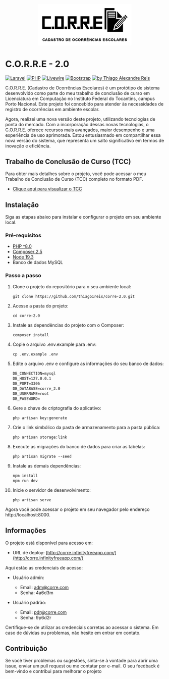 <p style="text-align: center;"><img  style="background-color: white; padding: 0.8rem;" src="public/imagens/logo_corre.png" alt="logo-corre"></p>

# C.O.R.R.E - 2.0

[![Laravel](https://img.shields.io/badge/Laravel-9.52-orange.svg)](https://laravel.com/docs/9.x)
[![PHP](https://img.shields.io/badge/PHP-%5E8.0-233D8F.svg)](https://www.php.net)
[![Livewire](https://img.shields.io/badge/Livewire-2.12-pink.svg)](https://laravel-livewire.com/docs/2.x/quickstart)
[![Bootstrap](https://img.shields.io/badge/Bootstrap-5.2-purple.svg)](https://getbootstrap.com/docs/5.2/getting-started/introduction/)
[![by Thiago Alexandre Reis](https://img.shields.io/badge/%20by-Thiago_Alexandre_Reis-informational?color=blue)](https://www.linkedin.com/in/thiago1reis/)


C.O.R.R.E. (Cadastro de Ocorrências Escolares) é um protótipo de sistema desenvolvido como parte do meu trabalho de conclusão de curso em Licenciatura em Computação no Instituto Federal do Tocantins, campus Porto Nacional. Este projeto foi concebido para atender às necessidades de registro de ocorrências em ambiente escolar.

Agora, realizei uma nova versão deste projeto, utilizando tecnologias de ponta do mercado. Com a incorporação dessas novas tecnologias, o C.O.R.R.E. oferece recursos mais avançados, maior desempenho e uma experiência de uso aprimorada. Estou entusiasmado em compartilhar essa nova versão do sistema, que representa um salto significativo em termos de inovação e eficiência.

## Trabalho de Conclusão de Curso (TCC)

Para obter mais detalhes sobre o projeto, você pode acessar o meu Trabalho de Conclusão de Curso (TCC) completo no formato PDF.

- [Clique aqui para visualizar o TCC](https://drive.google.com/drive/folders/1bhDuFsKJz-JdkRC3du6vAuxT1-Qt2xpL?usp=sharing)


## Instalação

Siga as etapas abaixo para instalar e configurar o projeto em seu ambiente local.

### Pré-requisitos

- [PHP ^8.0](https://www.php.net/downloads)
- [Composer 2.5](https://getcomposer.org)
- [Node 19.3](https://nodejs.org/pt-br)
- Banco de dados MySQL

### Passo a passo

1. Clone o projeto do repositório para o seu ambiente local:
    ```shell
    git clone https://github.com/thiago1reis/corre-2.0.git
    ```
2. Acesse a pasta do projeto:

    ```shell
    cd corre-2.0
    ```
3. Instale as dependências do projeto com o Composer:    
     ```shell
     composer install
     ```
4. Copie o arquivo .env.example para .env:
    ```shell
    cp .env.example .env
    ```
5. Edite o arquivo .env e configure as informações do seu banco de dados:
    ```shell
    DB_CONNECTION=mysql
    DB_HOST=127.0.0.1
    DB_PORT=3306
    DB_DATABASE=corre_2.0
    DB_USERNAME=root
    DB_PASSWORD=
    ```
6. Gere a chave de criptografia do aplicativo:
    ```shell
    php artisan key:generate
    ```
7. Crie o link simbólico da pasta de armazenamento para a pasta pública:
    ```shell
    php artisan storage:link
    ```
8. Execute as migrações do banco de dados para criar as tabelas:
    ```shell
    php artisan migrate --seed
    ```
9. Instale as demais dependências:    
     ```shell
     npm install
     npm run dev
     ```
10. Inicie o servidor de desenvolvimento:
    ```shell
    php artisan serve
    ```
Agora você pode acessar o projeto em seu navegador pelo endereço http://localhost:8000.

## Informações

O projeto está disponível para acesso em:

- URL de deploy: [http://corre.infinityfreeapp.com/](http://corre.infinityfreeapp.com/)

Aqui estão as credenciais de acesso:

- Usuário admin:
    - Email: adm@corre.com
    - Senha: 4a6d3m

- Usuário padrão:
    - Email: pdr@corre.com
    - Senha: 9p6d2r

Certifique-se de utilizar as credenciais corretas ao acessar o sistema. Em caso de dúvidas ou problemas, não hesite em entrar em contato.

## Contribuição
Se você tiver problemas ou sugestões, sinta-se à vontade para abrir uma issue, enviar um pull request ou me contatar por e-mail. O seu feedback é bem-vindo e contribui para melhorar o projeto
